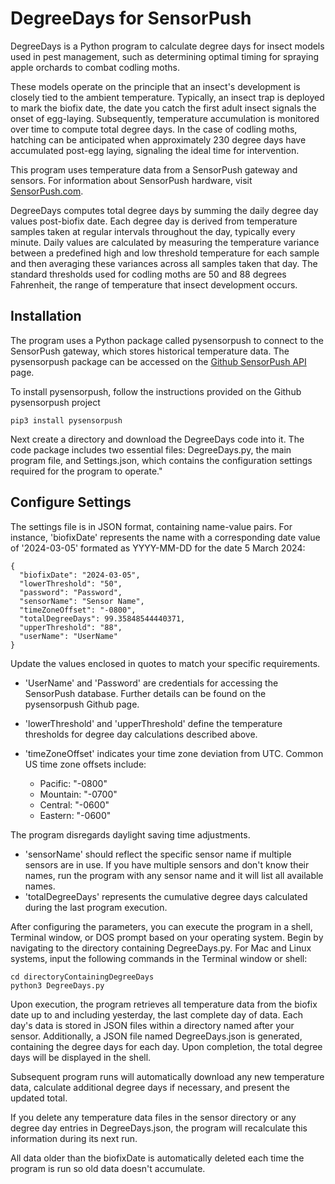 # DegreeDays for SensorPush
DegreeDays is a Python program  to calculate degree days for insect models used in pest management, such as determining optimal timing for spraying apple orchards to combat codling moths.

These models operate on the principle that an insect's development is closely tied to the ambient temperature. Typically, an insect trap is deployed to mark the biofix date, the date you catch the first adult insect signals the onset of egg-laying. Subsequently, temperature accumulation is monitored over time to compute total degree days. In the case of codling moths, hatching can be anticipated when approximately 230 degree days have accumulated post-egg laying, signaling the ideal time for intervention.

This program uses temperature data from a SensorPush gateway and sensors. For information about SensorPush hardware, visit [SensorPush.com](https://www.sensorpush.com/).

DegreeDays computes total degree days by summing the daily degree day values post-biofix date. Each degree day is derived from temperature samples taken at regular intervals throughout the day, typically every minute. Daily values are calculated by measuring the temperature variance between a predefined high and low threshold temperature for each sample and then averaging these variances across all samples taken that day. The standard thresholds used for codling moths are 50 and 88 degrees Fahrenheit, the range of temperature that insect development occurs.
## Installation
The program uses a Python package called pysensorpush to connect to the SensorPush gateway, which stores historical temperature data. The pysensorpush package can be accessed on the [Github SensorPush API](https://github.com/rsnodgrass/pysensorpush) page.

To install pysensorpush, follow the instructions provided on the Github pysensorpush project
```
pip3 install pysensorpush
```
Next create a directory and download the DegreeDays code into it. The code package includes two essential files: DegreeDays.py, the main program file, and Settings.json, which contains the configuration settings required for the program to operate."
## Configure Settings
The settings file is in JSON format, containing name-value pairs. For instance, 'biofixDate' represents the name with a corresponding date value of '2024-03-05' formated as YYYY-MM-DD for the date 5 March 2024:
```
{  
  "biofixDate": "2024-03-05",  
  "lowerThreshold": "50",  
  "password": "Password",  
  "sensorName": "Sensor Name",  
  "timeZoneOffset": "-0800",  
  "totalDegreeDays": 99.35848544440371,  
  "upperThreshold": "88",  
  "userName": "UserName"  
}
```
Update the values enclosed in quotes to match your specific requirements.

-   'UserName' and 'Password' are credentials for accessing the SensorPush database. Further details can be found on the pysensorpush Github page.
-   'lowerThreshold' and 'upperThreshold' define the temperature thresholds for degree day calculations described above.
-   'timeZoneOffset' indicates your time zone deviation from UTC. Common US time zone offsets include:
    
    -   Pacific: "-0800"
    -   Mountain: "-0700"
    -   Central: "-0600"
    -   Eastern: "-0600"
    

The program disregards daylight saving time adjustments.

-   'sensorName' should reflect the specific sensor name if multiple sensors are in use. If you have multiple sensors and don't know their names, run the program with any sensor name and it will list all available names.
-   'totalDegreeDays' represents the cumulative degree days calculated during the last program execution.

After configuring the parameters, you can execute the program in a shell, Terminal window, or DOS prompt based on your operating system. Begin by navigating to the directory containing DegreeDays.py. For Mac and Linux systems, input the following commands in the Terminal window or shell:
```
cd directoryContainingDegreeDays
python3 DegreeDays.py
```
Upon execution, the program retrieves all temperature data from the biofix date up to and including yesterday, the last complete day of data. Each day's data is stored in JSON files within a directory named after your sensor. Additionally, a JSON file named DegreeDays.json is generated, containing the degree days for each day. Upon completion, the total degree days will be displayed in the shell.

Subsequent program runs will automatically download any new temperature data, calculate additional degree days if necessary, and present the updated total.

If you delete any temperature data files in the sensor directory or any degree day entries in DegreeDays.json, the program will recalculate this information during its next run.

All data older than the biofixDate is automatically deleted each time the program is run so old data doesn't accumulate.